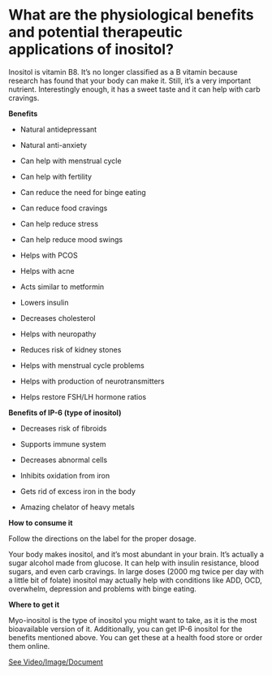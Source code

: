 # What are the physiological benefits and potential therapeutic applications of inositol?

Inositol is vitamin B8. It’s no longer classified as a B vitamin because research has found that your body can make it. Still, it’s a very important nutrient. Interestingly enough, it has a sweet taste and it can help with carb cravings.

**Benefits**

- Natural antidepressant

- Natural anti-anxiety

- Can help with menstrual cycle

- Can help with fertility

- Can reduce the need for binge eating

- Can reduce food cravings

- Can help reduce stress

- Can help reduce mood swings

- Helps with PCOS

- Helps with acne

- Acts similar to metformin

- Lowers insulin

- Decreases cholesterol

- Helps with neuropathy

- Reduces risk of kidney stones

- Helps with menstrual cycle problems

- Helps with production of neurotransmitters

- Helps restore FSH/LH hormone ratios

**Benefits of IP-6 (type of inositol)**

- Decreases risk of fibroids

- Supports immune system

- Decreases abnormal cells

- Inhibits oxidation from iron

- Gets rid of excess iron in the body

- Amazing chelator of heavy metals

**How to consume it**

Follow the directions on the label for the proper dosage.

Your body makes inositol, and it’s most abundant in your brain. It’s actually a sugar alcohol made from glucose. It can help with insulin resistance, blood sugars, and even carb cravings. In large doses (2000 mg twice per day with a little bit of folate) inositol may actually help with conditions like ADD, OCD, overwhelm, depression and problems with binge eating.

**Where to get it**

Myo-inositol is the type of inositol you might want to take, as it is the most bioavailable version of it. Additionally, you can get IP-6 inositol for the benefits mentioned above. You can get these at a health food store or order them online.

 [See Video/Image/Document](https://hls-player.drberg.com/asset?path=migrated-assets/the-5-benefits-of-inositol)